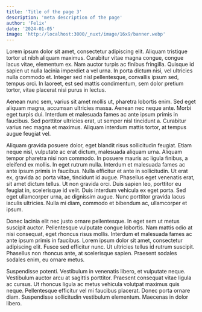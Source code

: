 ```yaml
---
title: 'Title of the page 3'
description: 'meta description of the page'
author: 'Felix'
date: '2024-01-05'
image: 'http://localhost:3000/_nuxt/image/16x9/banner.webp'
---
```


Lorem ipsum dolor sit amet, consectetur adipiscing elit. Aliquam tristique tortor ut nibh aliquam maximus. Curabitur vitae magna congue, congue lacus vitae, elementum ex. Nam auctor turpis ac finibus fringilla. Quisque id sapien ut nulla lacinia imperdiet a vel urna. In porta dictum nisi, vel ultricies nulla commodo et. Integer sed nisl pellentesque, convallis ipsum sed, tempus orci. In laoreet, est sed mattis condimentum, sem dolor pretium tortor, vitae placerat nisi purus in lectus.

Aenean nunc sem, varius sit amet mollis ut, pharetra lobortis enim. Sed eget aliquam magna, accumsan ultricies massa. Aenean nec neque ante. Morbi eget turpis dui. Interdum et malesuada fames ac ante ipsum primis in faucibus. Sed porttitor ultricies erat, ut semper nisl tincidunt a. Curabitur varius nec magna et maximus. Aliquam interdum mattis tortor, at tempus augue feugiat vel.

Aliquam gravida posuere dolor, eget blandit risus sollicitudin feugiat. Etiam neque nisl, vulputate ac erat dictum, malesuada aliquam urna. Aliquam tempor pharetra nisi non commodo. In posuere mauris ac ligula finibus, a eleifend ex mollis. In eget rutrum nulla. Interdum et malesuada fames ac ante ipsum primis in faucibus. Nulla efficitur et ante in sollicitudin. Ut erat ex, gravida ac porta vitae, tincidunt id augue. Phasellus eget venenatis erat, sit amet dictum tellus. Ut non gravida orci. Duis sapien leo, porttitor eu feugiat in, scelerisque id velit. Duis interdum vehicula ex eget porta. Sed eget ullamcorper urna, ac dignissim augue. Nunc porttitor gravida lacus iaculis ultricies. Nulla mi diam, commodo et bibendum ac, ullamcorper et ipsum.

Donec lacinia elit nec justo ornare pellentesque. In eget sem ut metus suscipit auctor. Pellentesque vulputate congue lobortis. Nam mattis odio at nisi consequat, eget rhoncus risus mollis. Interdum et malesuada fames ac ante ipsum primis in faucibus. Lorem ipsum dolor sit amet, consectetur adipiscing elit. Fusce sed efficitur nunc. Ut ultricies tellus id rutrum suscipit. Phasellus non rhoncus ante, at scelerisque sapien. Praesent sodales sodales enim, eu ornare metus.

Suspendisse potenti. Vestibulum in venenatis libero, et vulputate neque. Vestibulum auctor arcu at sagittis porttitor. Praesent consequat vitae ligula ac cursus. Ut rhoncus ligula ac metus vehicula volutpat maximus quis neque. Pellentesque efficitur vel mi faucibus placerat. Donec porta ornare diam. Suspendisse sollicitudin vestibulum elementum. Maecenas in dolor libero.